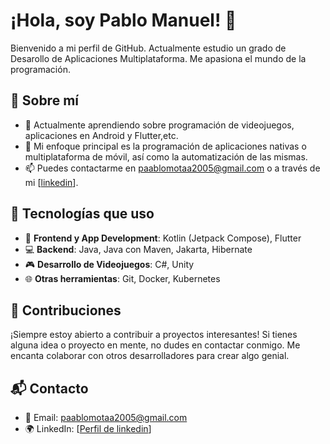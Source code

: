 # ¡Hola, soy Pablo Manuel! 👋

Bienvenido a mi perfil de GitHub. Actualmente estudio un grado de Desarollo de Aplicaciones Multiplataforma. Me apasiona el mundo de la programación.

## 🚀 Sobre mí

- 🌱 Actualmente aprendiendo sobre programación de videojuegos, aplicaciones en Android y Flutter,etc.
- 🧠 Mi enfoque principal es la programación de aplicaciones nativas o multiplataforma de móvil, así como la automatización de las mismas.
- 📫 Puedes contactarme en paablomotaa2005@gmail.com o a través de mi [[linkedin](https://www.linkedin.com/in/pablo-mota-malaga/)].

## 🔧 Tecnologías que uso

- 📱 **Frontend y App Development**: Kotlin (Jetpack Compose), Flutter
- 💻 **Backend**: Java, Java con Maven, Jakarta, Hibernate
- 🎮 **Desarrollo de Videojuegos**: C#, Unity
- 🌐 **Otras herramientas**: Git, Docker, Kubernetes

## 🌟 Contribuciones

¡Siempre estoy abierto a contribuir a proyectos interesantes! Si tienes alguna idea o proyecto en mente, no dudes en contactar conmigo. Me encanta colaborar con otros desarrolladores para crear algo genial.

## 📬 Contacto

- 📧 Email: paablomotaa2005@gmail.com
- 🌍 LinkedIn: [[Perfil de linkedin](https://www.linkedin.com/in/pablo-mota-malaga/)]

